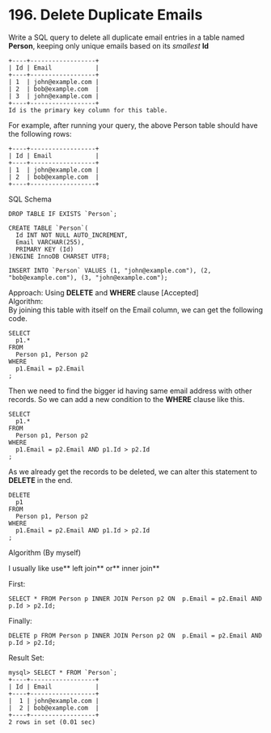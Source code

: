 # 196. Delete Duplicate Emails

Write a SQL query to delete all duplicate email entries in a table named **Person**, keeping only unique emails based on its _smallest_ **Id**

```
+----+------------------+
| Id | Email            |
+----+------------------+
| 1  | john@example.com |
| 2  | bob@example.com  |
| 3  | john@example.com |
+----+------------------+
Id is the primary key column for this table.
```

For example, after running your query, the above Person table should have the following rows:

```
+----+------------------+
| Id | Email            |
+----+------------------+
| 1  | john@example.com |
| 2  | bob@example.com  |
+----+------------------+
```

SQL Schema

    DROP TABLE IF EXISTS `Person`;

    CREATE TABLE `Person`(
      Id INT NOT NULL AUTO_INCREMENT,
      Email VARCHAR(255),
      PRIMARY KEY (Id)
    )ENGINE InnoDB CHARSET UTF8;

    INSERT INTO `Person` VALUES (1, "john@example.com"), (2, "bob@example.com"), (3, "john@example.com");

Approach: Using **DELETE** and **WHERE** clause \[Accepted\]  
Algorithm:  
By joining this table with itself on the Email column, we can get the following code.

```
SELECT 
  p1.*
FROM
  Person p1, Person p2
WHERE 
  p1.Email = p2.Email
;
```

Then we need to find the bigger id having same email address with other records. So we can add a new condition to the **WHERE** clause like this.

```
SELECT
  p1.*
FROM
  Person p1, Person p2
WHERE
  p1.Email = p2.Email AND p1.Id > p2.Id
;
```

As we already get the records to be deleted, we can alter this statement to **DELETE** in the end.

```
DELETE 
  p1
FROM
  Person p1, Person p2
WHERE
  p1.Email = p2.Email AND p1.Id > p2.Id
;
```

Algorithm \(By myself\)

I usually like use** left join** or** inner join**

First:

```
SELECT * FROM Person p INNER JOIN Person p2 ON  p.Email = p2.Email AND  p.Id > p2.Id;
```

Finally:

```
DELETE p FROM Person p INNER JOIN Person p2 ON  p.Email = p2.Email AND  p.Id > p2.Id;
```

Result Set:

    mysql> SELECT * FROM `Person`;
    +----+------------------+
    | Id | Email            |
    +----+------------------+
    |  1 | john@example.com |
    |  2 | bob@example.com  |
    +----+------------------+
    2 rows in set (0.01 sec)





